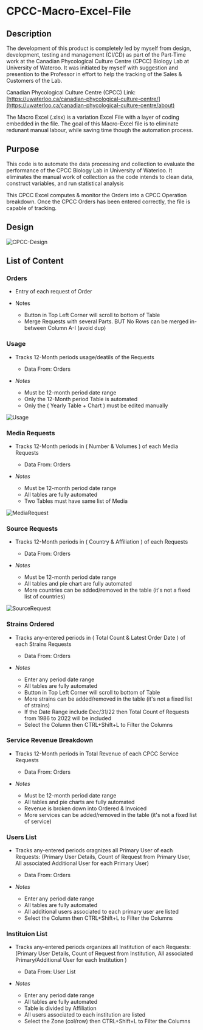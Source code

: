 # CPCC-Macro-Excel-File

## Description
The development of this product is completely led by myself from design, development, testing and management (CI/CD) as part of the Part-Time work at the Canadian Phycological Culture Centre (CPCC) Biology Lab at University of Wateroo. 
It was initiated by myself with suggestion and presention to the Professor in effort to help the tracking of the Sales & Customers of the Lab. 

Canadian Phycological Culture Centre (CPCC) Link: [https://uwaterloo.ca/canadian-phycological-culture-centre/](https://uwaterloo.ca/canadian-phycological-culture-centre/about)

The Macro Excel (.xlsx) is a variation Excel File with a layer of coding embedded in the file. 
The goal of this Macro-Excel file is to eliminate redunant manual labour, while saving time though the automation process. 

## Purpose
This code is to automate the data processing and collection to evaluate the performance of the CPCC Biology Lab in University of Waterloo. 
It eliminates the manual work of collection as the code intends to clean data, construct variables, and run statistical analysis

This CPCC Excel computes & monitor the Orders into a CPCC Operation breakdown. Once the CPCC Orders has been entered correctly, the file is capable of tracking. 

## Design
![CPCC-Design](https://github.com/user-attachments/assets/2d1319d7-8fd6-4aba-9712-16ec8978b1a2)




## List of Content

### Orders
* Entry of each request of Order

* Notes
    - Button in Top Left Corner will scroll to bottom of Table
    - Merge Requests with several Parts. BUT No Rows can be merged in-between Column A-I (avoid dup)

### Usage
* Tracks 12-Month periods usage/deatils of the Requests
  - Data From: Orders

* *Notes*
    - Must be 12-month period date range
    - Only the 12-Month period Table is automated
    - Only the ( Yearly Table + Chart ) must be edited manually 

![Usage](https://github.com/user-attachments/assets/3842d6ae-e6d2-4f8b-a7ca-8112317afcef)


### Media Requests
* Tracks 12-Month periods in ( Number & Volumes ) of each Media Requests
  - Data From: Orders

* *Notes*
    - Must be 12-month period date range
    - All tables are fully automated
    - Two Tables must have same list of Media
      
![MediaRequest](https://github.com/user-attachments/assets/0bb4c1b9-7984-4f71-8299-89e8cd14586c)

 
### Source Requests
* Tracks 12-Month periods in ( Country & Affiliation ) of each Requests
  - Data From: Orders

* *Notes*
    - Must be 12-month period date range
    - All tables and pie chart are fully automated
    - More countries can be added/removed in the table (it's not a fixed list of countries)
 
![SourceRequest](https://github.com/user-attachments/assets/8ad132dd-9b1e-4b5a-a52d-00e482cb7451)

    
### Strains Ordered
* Tracks any-entered periods in ( Total Count & Latest Order Date ) of each Strains Requests
  - Data From: Orders

* *Notes*
    - Enter any period date range
    - All tables are fully automated
    - Button in Top Left Corner will scroll to bottom of Table
    - More strains can be added/removed in the table (it's not a fixed list of strains)
    - If the Date Range include Dec/31/22 then Total Count of Requests from 1986 to 2022 will be included
    - Select the Column then CTRL+Shift+L to Filter the Columns
 
    
### Service Revenue Breakdown
* Tracks 12-Month periods in Total Revenue of each CPCC Service Requests
  - Data From: Orders

* *Notes*
    - Must be 12-month period date range
    - All tables and pie charts are fully automated
    - Revenue is broken down into Ordered & Invoiced
    - More services can be added/removed in the table (it's not a fixed list of service)
 
### Users List
* Tracks any-entered periods oragnizes all Primary User of each Requests: (Primary User Details, Count of Request from Primary User, All associated Additional User for each Primary User)
  - Data From: Orders
    
* *Notes*
    - Enter any period date range
    - All tables are fully automated
    - All additional users associated to each primary user are listed
    - Select the Column then CTRL+Shift+L to Filter the Columns
 
### Instituion List
* Tracks any-entered periods organizes all Institution of each Requests: (Primary User Details, Count of Request from Institution, All associated Primary/Additional User for each Institution )
  - Data From: User List
    
* *Notes*
    - Enter any period date range
    - All tables are fully automated
    - Table is divided by Affiliation
    - All users associated to each institution are listed
    - Select the Zone (col/row) then CTRL+Shift+L to Filter the Columns

